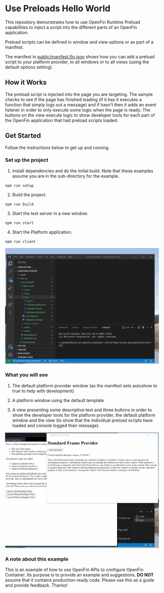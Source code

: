 # Use Preloads Hello World

This repository demonstrates how to use OpenFin Runtime Preload capabilities to inject a script into the different parts of an OpenFin application.

Preload scripts can be defined in window and view options or as part of a manifest.

The manifest in [public/manifest.fin.json](public/manifest.fin.json) shows how you can add a preload script to your platform provider, to all windows or to all views (using the default options setting).

## How it Works

The preload script is injected into the page you are targeting. The sample checks to see if the page has finished loading (if it has it executes a function that simply logs out a message) and if hasn't then it adds an event listener in order to only execute some logic when the page is ready. The buttons on the view execute logic to show developer tools for each part of the OpenFin application that had preload scripts loaded.

## Get Started

Follow the instructions below to get up and running.

### Set up the project

1. Install dependencies and do the initial build. Note that these examples assume you are in the sub-directory for the example.

```shell
npm run setup
```

2. Build the project.

```shell
npm run build
```

3. Start the test server in a new window.

```shell
npm run start
```

4. Start the Platform application.

```shell
npm run client
```

![installing, building and launching](./assets/container-starter-how-to-use-preload-hello-world-install.gif)

### What you will see

1. The default platform provider window (as the manifest sets autoshow to true to help with development)

2. A platform window using the default template

3. A view presenting some descriptive text and three buttons in order to show the developer tools for the platform provider, the default platform window and the view (to show that the individual preload scripts have loaded and console logged their message).

![installing, building and launching](./assets/container-starter-how-to-use-preload-hello-world-run.gif)

### A note about this example

This is an example of how to use OpenFin APIs to configure OpenFin Container. Its purpose is to provide an example and suggestions. **DO NOT** assume that it contains production-ready code. Please use this as a guide and provide feedback. Thanks!
